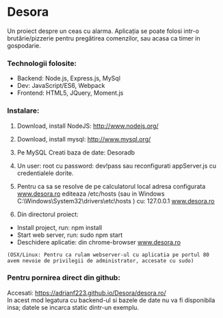 # Desora
Un proiect despre un ceas cu alarma.
Aplicația se poate folosi intr-o brutărie/pizzerie pentru pregătirea comenzilor,
sau acasa ca timer in gospodarie.

### Technologii folosite:
- Backend: Node.js, Express.js, MySql
- Dev: JavaScript/ES6, Webpack
- Frontend: HTML5, JQuery, Moment.js

### Instalare:
1. Download, install NodeJS: http://www.nodejs.org/
2. Download, install mysql: http://www.mysql.org/

3. Pe MySQL Creati baza de date: Desoradb
4. Un user: root cu password: dev!pass
sau reconfigurati appServer.js cu credentialele dorite.

5. Pentru ca sa se resolve de pe calculatorul local 
adresa configurata www.desora.ro editeaza 
/etc/hosts (sau in Windows C:\Windows\System32\drivers\etc\hosts ) cu:
127.0.0.1 www.desora.ro

6. Din directorul proiect:
  - Install project, run: npm install
  - Start web server, run: sudo npm start
  - Deschidere aplicatie: din chrome-browser www.desora.ro

`(OSX/Linux: Pentru ca rulam webserver-ul cu aplicatia pe portul 80 
avem nevoie de privilegii de administrator, accesate cu sudo)`

### Pentru pornirea direct din github:
Accesati: https://adrianf223.github.io/Desora/desora.ro/   
In acest mod legatura cu backend-ul si bazele de date nu va fi disponibila insa; 
datele se incarca static dintr-un exemplu.
